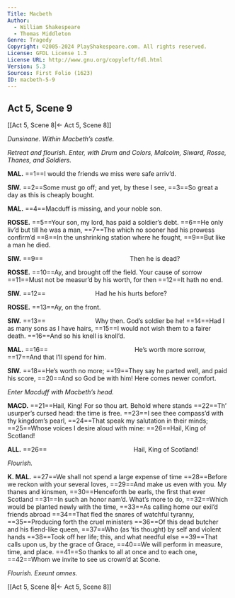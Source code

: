 ```yaml
---
Title: Macbeth
Author: 
  - William Shakespeare
  - Thomas Middleton
Genre: Tragedy
Copyright: ©2005-2024 PlayShakespeare.com. All rights reserved.
License: GFDL License 1.3
License URL: http://www.gnu.org/copyleft/fdl.html
Version: 5.3
Sources: First Folio (1623)
ID: macbeth-5-9
---
```


## Act 5, Scene 9
[[Act 5, Scene 8|← Act 5, Scene 8]]

*Dunsinane. Within Macbeth’s castle.*

*Retreat and flourish. Enter, with Drum and Colors, Malcolm, Siward, Rosse, Thanes, and Soldiers.*

**MAL.**
==1==I would the friends we miss were safe arriv’d.

**SIW.**
==2==Some must go off; and yet, by these I see,
==3==So great a day as this is cheaply bought.

**MAL.**
==4==Macduff is missing, and your noble son.

**ROSSE.**
==5==Your son, my lord, has paid a soldier’s debt.
==6==He only liv’d but till he was a man,
==7==The which no sooner had his prowess confirm’d
==8==In the unshrinking station where he fought,
==9==But like a man he died.

**SIW.**
==9==              Then he is dead?

**ROSSE.**
==10==Ay, and brought off the field. Your cause of sorrow
==11==Must not be measur’d by his worth, for then
==12==It hath no end.

**SIW.**
==12==        Had he his hurts before?

**ROSSE.**
==13==Ay, on the front.

**SIW.**
==13==        Why then. God’s soldier be he!
==14==Had I as many sons as I have hairs,
==15==I would not wish them to a fairer death.
==16==And so his knell is knoll’d.

**MAL.**
==16==              He’s worth more sorrow,
==17==And that I’ll spend for him.

**SIW.**
==18==He’s worth no more;
==19==They say he parted well, and paid his score,
==20==And so God be with him! Here comes newer comfort.

*Enter Macduff with Macbeth’s head.*

**MACD.**
==21==Hail, King! For so thou art. Behold where stands
==22==Th’ usurper’s cursed head: the time is free.
==23==I see thee compass’d with thy kingdom’s pearl,
==24==That speak my salutation in their minds;
==25==Whose voices I desire aloud with mine:
==26==Hail, King of Scotland!

**ALL.**
==26==              Hail, King of Scotland!

*Flourish.*

**K. MAL.**
==27==We shall not spend a large expense of time
==28==Before we reckon with your several loves,
==29==And make us even with you. My thanes and kinsmen,
==30==Henceforth be earls, the first that ever Scotland
==31==In such an honor nam’d. What’s more to do,
==32==Which would be planted newly with the time,
==33==As calling home our exil’d friends abroad
==34==That fled the snares of watchful tyranny,
==35==Producing forth the cruel ministers
==36==Of this dead butcher and his fiend-like queen,
==37==Who (as ’tis thought) by self and violent hands
==38==Took off her life; this, and what needful else
==39==That calls upon us, by the grace of Grace,
==40==We will perform in measure, time, and place.
==41==So thanks to all at once and to each one,
==42==Whom we invite to see us crown’d at Scone.

*Flourish. Exeunt omnes.*

[[Act 5, Scene 8|← Act 5, Scene 8]]